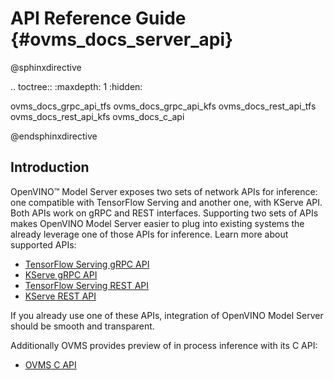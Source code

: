 # API Reference Guide {#ovms_docs_server_api}

@sphinxdirective

.. toctree::
   :maxdepth: 1
   :hidden:

   ovms_docs_grpc_api_tfs
   ovms_docs_grpc_api_kfs
   ovms_docs_rest_api_tfs
   ovms_docs_rest_api_kfs
   ovms_docs_c_api

@endsphinxdirective

## Introduction

OpenVINO&trade; Model Server exposes two sets of network APIs for inference: one compatible with TensorFlow Serving and another one, with KServe API. Both APIs work on gRPC and REST interfaces. Supporting two sets of APIs makes OpenVINO Model Server easier to plug into existing systems the already leverage one of those APIs for inference. Learn more about supported APIs:

- [TensorFlow Serving gRPC API](./model_server_grpc_api_tfs.md)
- [KServe gRPC API](./model_server_grpc_api_kfs.md)
- [TensorFlow Serving REST API](./model_server_rest_api_tfs.md)
- [KServe REST API](./model_server_rest_api_kfs.md)

If you already use one of these APIs, integration of OpenVINO Model Server should be smooth and transparent.

Additionally OVMS provides preview of in process inference with its C API:
- [OVMS C API](./model_server_c_api.md)
